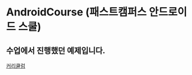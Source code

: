
 
 AndroidCourse (패스트캠퍼스 안드로이드 스쿨)
=========================================
## 수업에서 진행했던 예제입니다.

[커리큘럼](https://docs.google.com/spreadsheets/d/1JTf7deez7WQDMTx67Z90ig_r3BFnDrFa8KnKdHkhZbg/edit#gid=0)



